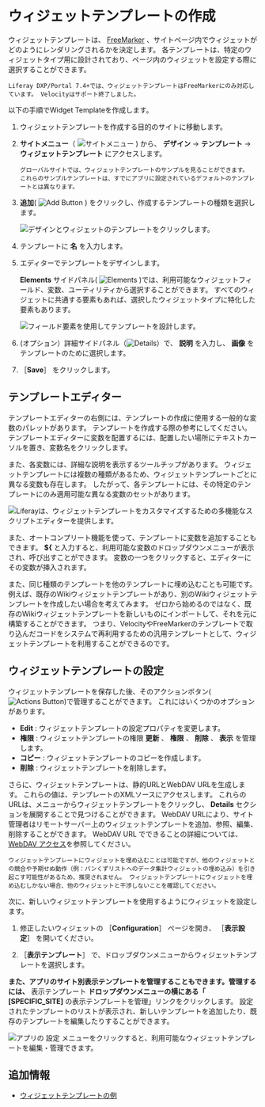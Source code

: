 # ウィジェットテンプレートの作成

ウィジェットテンプレートは、 [FreeMarker](https://freemarker.apache.org/) 、サイトページ内でウィジェットがどのようにレンダリングされるかを決定します。 各テンプレートは、特定のウィジェットタイプ用に設計されており、ページ内のウィジェットを設定する際に選択することができます。

```{note}
Liferay DXP/Portal 7.4+では、ウィジェットテンプレートはFreeMarkerにのみ対応しています。 Velocityはサポート終了しました。
```

以下の手順でWidget Templateを作成します。

1. ウィジェットテンプレートを作成する目的のサイトに移動します。

1. **サイトメニュー**（ ![サイトメニュー](../../../../images/icon-product-menu.png) ) から、 **デザイン** &rarr; **テンプレート** &rarr; **ウィジェットテンプレート** にアクセスします。

   ```{note}
   グローバルサイトでは、ウィジェットテンプレートのサンプルを見ることができます。 これらのサンプルテンプレートは、すでにアプリに設定されているデフォルトのテンプレートとは異なります。
   ```

1. **追加**( ![Add Button](../../../../images/icon-add.png) ) をクリックし、作成するテンプレートの種類を選択します。

   ![デザインとウィジェットのテンプレートをクリックします。](./creating-a-widget-template/images/01.png)

1. テンプレートに **名** を入力します。

1. エディターでテンプレートをデザインします。

   **Elements** サイドパネル( ![Elements](../../../../images/icon-list-ul.png) )では、利用可能なウィジェットフィールド、変数、ユーティリティから選択することができます。 すべてのウィジェットに共通する要素もあれば、選択したウィジェットタイプに特化した要素もあります。

   ![フィールド要素を使用してテンプレートを設計します。](./creating-a-widget-template/images/02.png)

1. (オプション）詳細サイドパネル（![Details](../../../../images/icon-cog3.png)）で、 **説明** を入力し、 **画像** をテンプレートのために選択します。

1. ［**Save**］ をクリックします。

## テンプレートエディター

テンプレートエディターの右側には、テンプレートの作成に使用する一般的な変数のパレットがあります。 テンプレートを作成する際の参考にしてください。 テンプレートエディターに変数を配置するには、配置したい場所にテキストカーソルを置き、変数名をクリックします。

また、各変数には、詳細な説明を表示するツールチップがあります。 ウィジェットテンプレートには複数の種類があるため、ウィジェットテンプレートごとに異なる変数も存在します。 したがって、各テンプレートには、その特定のテンプレートにのみ適用可能な異なる変数のセットがあります。

![Liferayは、ウィジェットテンプレートをカスタマイズするための多機能なスクリプトエディターを提供します。](./creating-a-widget-template/images/03.png)

また、オートコンプリート機能を使って、テンプレートに変数を追加することもできます。 **${** と入力すると、利用可能な変数のドロップダウンメニューが表示され、呼び出すことができます。 変数の一つをクリックすると、エディターにその変数が挿入されます。

また、同じ種類のテンプレートを他のテンプレートに埋め込むことも可能です。 例えば、既存のWikiウィジェットテンプレートがあり、別のWikiウィジェットテンプレートを作成したい場合を考えてみます。 ゼロから始めるのではなく、既存のWikiウィジェットテンプレートを新しいものにインポートして、それを元に構築することができます。 つまり、VelocityやFreeMarkerのテンプレートで取り込んだコードをシステムで再利用するための汎用テンプレートとして、ウィジェットテンプレートを利用することができるのです。

## ウィジェットテンプレートの設定

ウィジェットテンプレートを保存した後、そのアクションボタン(![Actions Button](../../../../images/icon-actions.png))で管理することができます。 これにはいくつかのオプションがあります。

- **Edit** : ウィジェットテンプレートの設定プロパティを変更します。
- **権限** : ウィジェットテンプレートの権限 **更新** 、 **権限** 、 **削除** 、 **表示** を管理します。
- **コピー** : ウィジェットテンプレートのコピーを作成します。
- **削除** : ウィジェットテンプレートを削除します。

さらに、ウィジェットテンプレートは、静的URLとWebDAV URLを生成します。 これらの値は、テンプレートのXMLソースにアクセスします。 これらのURLは、メニューからウィジェットテンプレートをクリックし、 **Details** セクションを展開することで見つけることができます。 WebDAV URLにより、サイト管理者はリモートサーバー上のウィジェットテンプレートを追加、参照、編集、削除することができます。 WebDAV URL でできることの詳細については、 [WebDAV アクセス](../../../../content-authoring-and-management/documents-and-media/publishing-and-sharing/accessing-documents-with-webdav.md)を参照してください。

```{note}
ウィジェットテンプレートにウィジェットを埋め込むことは可能ですが、他のウィジェットとの競合や予期せぬ動作（例：パンくずリストへのデータ集計ウィジェットの埋め込み）を引き起こす可能性があるため、推奨されません。 ウィジェットテンプレートにウィジェットを埋め込むしかない場合、他のウィジェットと干渉しないことを確認してください。
```

次に、新しいウィジェットテンプレートを使用するようにウィジェットを設定します。

1. 修正したいウィジェットの ［**Configuration**］ ページを開き、 ［**表示設定**］ を開いてください。

1. ［**表示テンプレート**］ で、ドロップダウンメニューからウィジェットテンプレートを選択します。

**また、アプリのサイト別表示テンプレートを管理することもできます。管理するには、** 表示テンプレート **ドロップダウンメニューの横にある「 [SPECIFIC_SITE]** の表示テンプレートを管理」リンクをクリックします。 設定されたテンプレートのリストが表示され、新しいテンプレートを追加したり、既存のテンプレートを編集したりすることができます。

![アプリの **設定** メニューをクリックすると、利用可能なウィジェットテンプレートを編集・管理できます。](./creating-a-widget-template/images/04.png)

## 追加情報

- [ウィジェットテンプレートの例](./using-a-widget-template-example.md)
